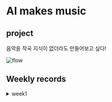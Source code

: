 # AI makes music

## project
 음악을 작곡 지식이 없더라도 만들어보고 싶다!

![flow](https://user-images.githubusercontent.com/52736420/64063155-97907e80-cc2b-11e9-9951-991d517f31b4.png)

## Weekly records

<details>
<summary> week1 </summary>
<div markdown='1'>
  
 - INPUT : Fruit genie 를 활용한 입력장치  
           magenta_fruit genie
           
           구성요소
           1. 라즈베리 파이 : 터치를 받아 피오노 지니 소프트웨어로 전송하고 메모를 재생하는 노드앱 실행
           2. teensy dev 보드 : 터치 감지 및 소프트웨어 전송을 처리  
           

- 시스템 구조도 : 음악 데이터를 RNN모델인 LSTM 모델을 통해 학습 시킨 후, 사용자가 음악을 입력하면 LSTM모델을 통하여 비슷한 느낌의 음악을 생성

- **진행상황**
1. 케라스 LSTM 모델로 작곡하기
   Music21 -> 20시간 학습시킨 결과 추상적인 음악. -> 훨씬 깊고 복잡한 네트워크를 만들고 학습시킬 필요성 !  
2. 마젠타 melody-rnn으로 작곡하기
   pre-trained 모델을 가지고 음악을 생성 -> 다른 장르의 음악을 가지고 커스터마이징된 모델 파라미터를 학습시키는 중  
3. 마젠타 music-VAE 모델로 작곡하기
   최대 3개의 음을 조합하여 음악을 생성. -> pre-trained 모델을 돌려보기 위해 모델 실행 중


<details>
<summary> week2 </summary>
<div markdown='2'>
 
 
 <details>
<summary> schedule planning </summary>
<div markdown='6'>
 
 
